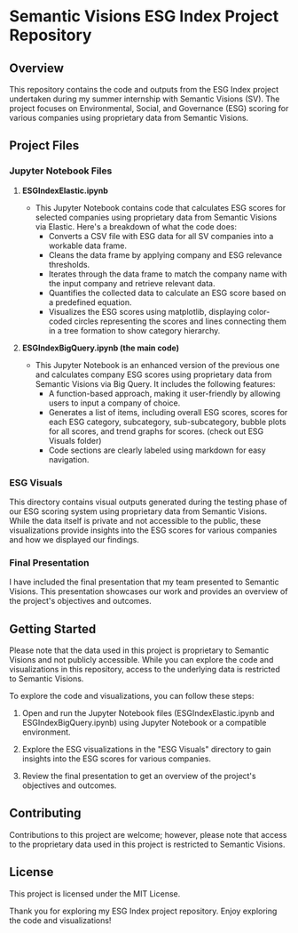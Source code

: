 # Semantic Visions ESG Index Project Repository

## Overview

This repository contains the code and outputs from the ESG Index project undertaken during my summer internship with Semantic Visions (SV). The project focuses on Environmental, Social, and Governance (ESG) scoring for various companies using proprietary data from Semantic Visions.

## Project Files

### Jupyter Notebook Files

1. **ESGIndexElastic.ipynb**
   - This Jupyter Notebook contains code that calculates ESG scores for selected companies using proprietary data from Semantic Visions via Elastic. Here's a breakdown of what the code does:
     - Converts a CSV file with ESG data for all SV companies into a workable data frame.
     - Cleans the data frame by applying company and ESG relevance thresholds.
     - Iterates through the data frame to match the company name with the input company and retrieve relevant data.
     - Quantifies the collected data to calculate an ESG score based on a predefined equation.
     - Visualizes the ESG scores using matplotlib, displaying color-coded circles representing the scores and lines connecting them in a tree formation to show category hierarchy.

2. **ESGIndexBigQuery.ipynb (the main code)**
   - This Jupyter Notebook is an enhanced version of the previous one and calculates company ESG scores using proprietary data from Semantic Visions via Big Query. It includes the following features:
     - A function-based approach, making it user-friendly by allowing users to input a company of choice.
     - Generates a list of items, including overall ESG scores, scores for each ESG category, subcategory, sub-subcategory, bubble plots for all scores, and trend graphs for scores. (check out ESG Visuals folder)
     - Code sections are clearly labeled using markdown for easy navigation.
    
### ESG Visuals

This directory contains visual outputs generated during the testing phase of our ESG scoring system using proprietary data from Semantic Visions. While the data itself is private and not accessible to the public, these visualizations provide insights into the ESG scores for various companies and how we displayed our findings.

### Final Presentation

I have included the final presentation that my team presented to Semantic Visions. This presentation showcases our work and provides an overview of the project's objectives and outcomes.

## Getting Started

Please note that the data used in this project is proprietary to Semantic Visions and not publicly accessible. While you can explore the code and visualizations in this repository, access to the underlying data is restricted to Semantic Visions.

To explore the code and visualizations, you can follow these steps:

1. Open and run the Jupyter Notebook files (ESGIndexElastic.ipynb and ESGIndexBigQuery.ipynb) using Jupyter Notebook or a compatible environment.

2. Explore the ESG visualizations in the "ESG Visuals" directory to gain insights into the ESG scores for various companies.

3. Review the final presentation to get an overview of the project's objectives and outcomes.

## Contributing

Contributions to this project are welcome; however, please note that access to the proprietary data used in this project is restricted to Semantic Visions.

## License

This project is licensed under the MIT License.

Thank you for exploring my ESG Index project repository. Enjoy exploring the code and visualizations!
